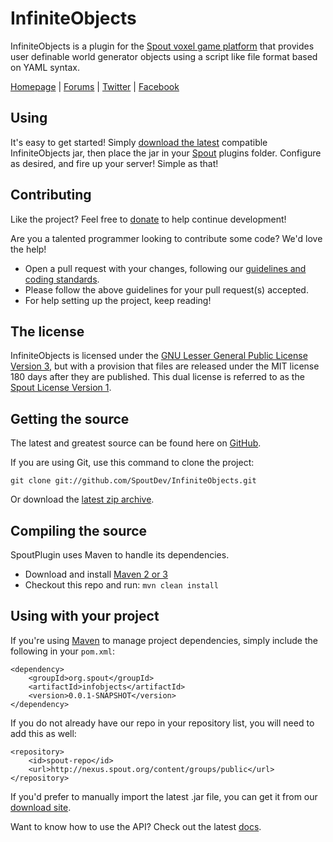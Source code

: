 InfiniteObjects
===============
InfiniteObjects is a plugin for the [Spout voxel game platform](https://github.com/SpoutDev/Spout) that provides user definable world generator objects using a script like file format based on YAML syntax.

[Homepage] | [Forums] | [Twitter] | [Facebook]

## Using
It's easy to get started! Simply [download the latest][Download] compatible InfiniteObjects jar, then place the jar in your [Spout](http://get.spout.org) plugins folder. Configure as desired, and fire up your server! Simple as that!

## Contributing
Like the project? Feel free to [donate] to help continue development!

Are you a talented programmer looking to contribute some code? We'd love the help!
* Open a pull request with your changes, following our [guidelines and coding standards](http://spout.in/prguide).
* Please follow the above guidelines for your pull request(s) accepted.
* For help setting up the project, keep reading!

## The license
InfiniteObjects is licensed under the [GNU Lesser General Public License Version 3][License], but with a provision that files are released under the MIT license 180 days after they are published. This dual license is referred to as the [Spout License Version 1][License].

## Getting the source
The latest and greatest source can be found here on [GitHub][Source].

If you are using Git, use this command to clone the project:

    git clone git://github.com/SpoutDev/InfiniteObjects.git

Or download the [latest zip archive][Download Source].

## Compiling the source
SpoutPlugin uses Maven to handle its dependencies.

* Download and install [Maven 2 or 3](http://maven.apache.org/download.html)  
* Checkout this repo and run: `mvn clean install`

## Using with your project
If you're using [Maven](http://maven.apache.org/download.html) to manage project dependencies, simply include the following in your `pom.xml`:

    <dependency>
        <groupId>org.spout</groupId>
        <artifactId>infobjects</artifactId>
        <version>0.0.1-SNAPSHOT</version>
    </dependency>

If you do not already have our repo in your repository list, you will need to add this as well:

    <repository>
        <id>spout-repo</id>
        <url>http://nexus.spout.org/content/groups/public</url>
    </repository>

If you'd prefer to manually import the latest .jar file, you can get it from our [download site][Download].

Want to know how to use the API? Check out the latest [docs][Docs].

[Homepage]: http://www.spout.org
[Forums]: http://forums.spout.org
[License]: http://spout.in/licensev1
[Source]: https://github.com/SpoutDev/InfiniteObjects
[Download]: http://get.spout.org/dev/infobjects.jar
[Download Source]: https://github.com/SpoutDev/InfiniteObjects/archive/master.zip
[Builds]: https://travis-ci.org/SpoutDev/InfiniteObjects
[Docs]: http://jd.spout.org/infiniteobjects
[Issues]: https://spoutdev.atlassian.net/browse/INFOBJECTS
[Twitter]: http://spout.in/twitter
[Facebook]: http://spout.in/facebook
[Donate]: http://spout.in/donate
